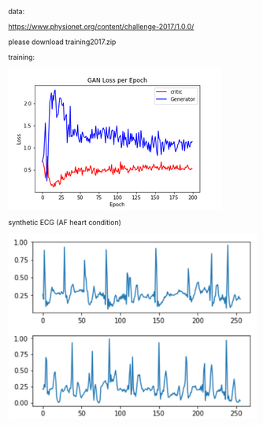 data:

https://www.physionet.org/content/challenge-2017/1.0.0/

please download training2017.zip

training:

![alt text](https://github.com/abbasloo/dnnHealth/blob/master/AF/GAN_Loss_per_Epoch_final.png)

synthetic ECG (AF heart condition)

![alt text](https://github.com/abbasloo/dnnHealth/blob/master/AF/result.png)
